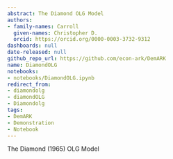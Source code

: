 ```yaml
---
abstract: The Diamond OLG Model
authors:
- family-names: Carroll
  given-names: Christopher D.
  orcid: https://orcid.org/0000-0003-3732-9312
dashboards: null
date-released: null
github_repo_url: https://github.com/econ-ark/DemARK
name: DiamondOLG
notebooks:
- notebooks/DiamondOLG.ipynb
redirect_from:
- diamondolg
- diamondOLG
- Diamondolg
tags:
- DemARK
- Demonstration
- Notebook
---
```


The Diamond (1965) OLG Model
